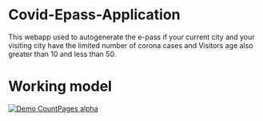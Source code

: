 # Covid-Epass-Application
This webapp used to autogenerate the e-pass if your current city and your visiting city have the limited number of corona cases and Visitors age also greater than 10 and less than 50.

# Working model

[![Demo CountPages alpha](https://share.gifyoutube.com/KzB6Gb.gif)](https://drive.google.com/file/d/19g2eEA1nC0_WAYcj9ac9ZRVJpHBmo6CC/view)

